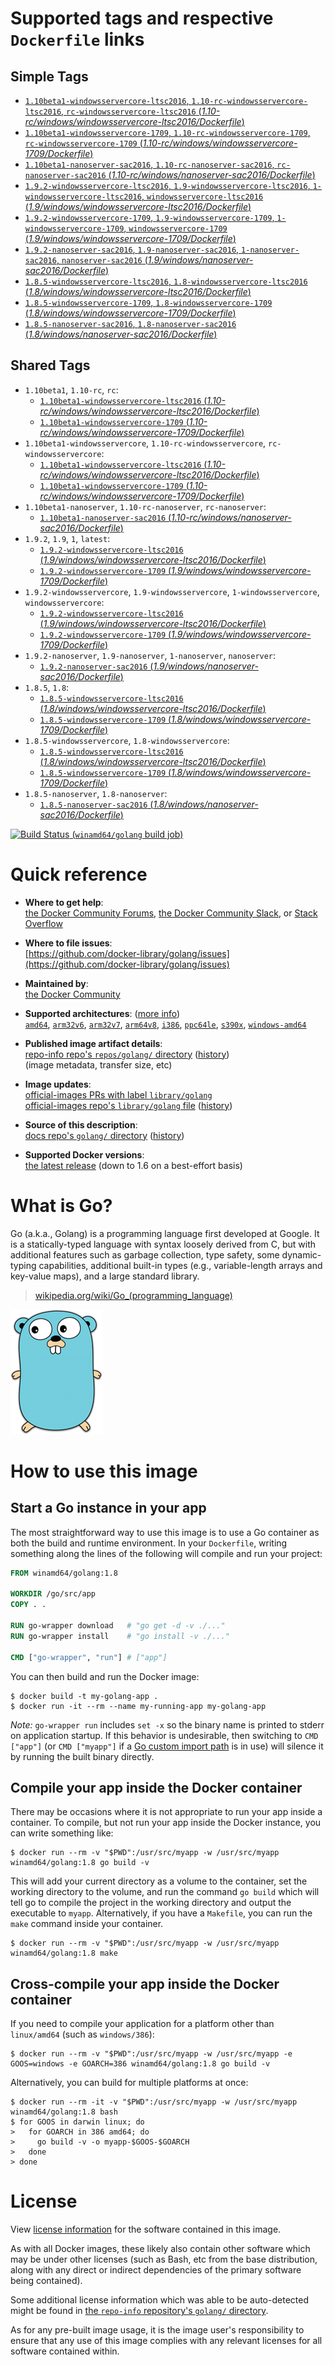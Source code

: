 <!--

********************************************************************************

WARNING:

    DO NOT EDIT "golang/README.md"

    IT IS AUTO-GENERATED

    (from the other files in "golang/" combined with a set of templates)

********************************************************************************

-->

# Supported tags and respective `Dockerfile` links

## Simple Tags


-	[`1.10beta1-windowsservercore-ltsc2016`, `1.10-rc-windowsservercore-ltsc2016`, `rc-windowsservercore-ltsc2016` (*1.10-rc/windows/windowsservercore-ltsc2016/Dockerfile*)](https://github.com/docker-library/golang/blob/01662edd98bfea507162776c08fbfb51aa8f1e3d/1.10-rc/windows/windowsservercore-ltsc2016/Dockerfile)
-	[`1.10beta1-windowsservercore-1709`, `1.10-rc-windowsservercore-1709`, `rc-windowsservercore-1709` (*1.10-rc/windows/windowsservercore-1709/Dockerfile*)](https://github.com/docker-library/golang/blob/01662edd98bfea507162776c08fbfb51aa8f1e3d/1.10-rc/windows/windowsservercore-1709/Dockerfile)
-	[`1.10beta1-nanoserver-sac2016`, `1.10-rc-nanoserver-sac2016`, `rc-nanoserver-sac2016` (*1.10-rc/windows/nanoserver-sac2016/Dockerfile*)](https://github.com/docker-library/golang/blob/01662edd98bfea507162776c08fbfb51aa8f1e3d/1.10-rc/windows/nanoserver-sac2016/Dockerfile)
-	[`1.9.2-windowsservercore-ltsc2016`, `1.9-windowsservercore-ltsc2016`, `1-windowsservercore-ltsc2016`, `windowsservercore-ltsc2016` (*1.9/windows/windowsservercore-ltsc2016/Dockerfile*)](https://github.com/docker-library/golang/blob/4ae3bfb2fefaeef55f8e5875fdd3ccadbe3bde34/1.9/windows/windowsservercore-ltsc2016/Dockerfile)
-	[`1.9.2-windowsservercore-1709`, `1.9-windowsservercore-1709`, `1-windowsservercore-1709`, `windowsservercore-1709` (*1.9/windows/windowsservercore-1709/Dockerfile*)](https://github.com/docker-library/golang/blob/4ae3bfb2fefaeef55f8e5875fdd3ccadbe3bde34/1.9/windows/windowsservercore-1709/Dockerfile)
-	[`1.9.2-nanoserver-sac2016`, `1.9-nanoserver-sac2016`, `1-nanoserver-sac2016`, `nanoserver-sac2016` (*1.9/windows/nanoserver-sac2016/Dockerfile*)](https://github.com/docker-library/golang/blob/4ae3bfb2fefaeef55f8e5875fdd3ccadbe3bde34/1.9/windows/nanoserver-sac2016/Dockerfile)
-	[`1.8.5-windowsservercore-ltsc2016`, `1.8-windowsservercore-ltsc2016` (*1.8/windows/windowsservercore-ltsc2016/Dockerfile*)](https://github.com/docker-library/golang/blob/4ae3bfb2fefaeef55f8e5875fdd3ccadbe3bde34/1.8/windows/windowsservercore-ltsc2016/Dockerfile)
-	[`1.8.5-windowsservercore-1709`, `1.8-windowsservercore-1709` (*1.8/windows/windowsservercore-1709/Dockerfile*)](https://github.com/docker-library/golang/blob/4ae3bfb2fefaeef55f8e5875fdd3ccadbe3bde34/1.8/windows/windowsservercore-1709/Dockerfile)
-	[`1.8.5-nanoserver-sac2016`, `1.8-nanoserver-sac2016` (*1.8/windows/nanoserver-sac2016/Dockerfile*)](https://github.com/docker-library/golang/blob/4ae3bfb2fefaeef55f8e5875fdd3ccadbe3bde34/1.8/windows/nanoserver-sac2016/Dockerfile)

## Shared Tags

-	`1.10beta1`, `1.10-rc`, `rc`:
	-	[`1.10beta1-windowsservercore-ltsc2016` (*1.10-rc/windows/windowsservercore-ltsc2016/Dockerfile*)](https://github.com/docker-library/golang/blob/01662edd98bfea507162776c08fbfb51aa8f1e3d/1.10-rc/windows/windowsservercore-ltsc2016/Dockerfile)
	-	[`1.10beta1-windowsservercore-1709` (*1.10-rc/windows/windowsservercore-1709/Dockerfile*)](https://github.com/docker-library/golang/blob/01662edd98bfea507162776c08fbfb51aa8f1e3d/1.10-rc/windows/windowsservercore-1709/Dockerfile)
-	`1.10beta1-windowsservercore`, `1.10-rc-windowsservercore`, `rc-windowsservercore`:
	-	[`1.10beta1-windowsservercore-ltsc2016` (*1.10-rc/windows/windowsservercore-ltsc2016/Dockerfile*)](https://github.com/docker-library/golang/blob/01662edd98bfea507162776c08fbfb51aa8f1e3d/1.10-rc/windows/windowsservercore-ltsc2016/Dockerfile)
	-	[`1.10beta1-windowsservercore-1709` (*1.10-rc/windows/windowsservercore-1709/Dockerfile*)](https://github.com/docker-library/golang/blob/01662edd98bfea507162776c08fbfb51aa8f1e3d/1.10-rc/windows/windowsservercore-1709/Dockerfile)
-	`1.10beta1-nanoserver`, `1.10-rc-nanoserver`, `rc-nanoserver`:
	-	[`1.10beta1-nanoserver-sac2016` (*1.10-rc/windows/nanoserver-sac2016/Dockerfile*)](https://github.com/docker-library/golang/blob/01662edd98bfea507162776c08fbfb51aa8f1e3d/1.10-rc/windows/nanoserver-sac2016/Dockerfile)
-	`1.9.2`, `1.9`, `1`, `latest`:
	-	[`1.9.2-windowsservercore-ltsc2016` (*1.9/windows/windowsservercore-ltsc2016/Dockerfile*)](https://github.com/docker-library/golang/blob/4ae3bfb2fefaeef55f8e5875fdd3ccadbe3bde34/1.9/windows/windowsservercore-ltsc2016/Dockerfile)
	-	[`1.9.2-windowsservercore-1709` (*1.9/windows/windowsservercore-1709/Dockerfile*)](https://github.com/docker-library/golang/blob/4ae3bfb2fefaeef55f8e5875fdd3ccadbe3bde34/1.9/windows/windowsservercore-1709/Dockerfile)
-	`1.9.2-windowsservercore`, `1.9-windowsservercore`, `1-windowsservercore`, `windowsservercore`:
	-	[`1.9.2-windowsservercore-ltsc2016` (*1.9/windows/windowsservercore-ltsc2016/Dockerfile*)](https://github.com/docker-library/golang/blob/4ae3bfb2fefaeef55f8e5875fdd3ccadbe3bde34/1.9/windows/windowsservercore-ltsc2016/Dockerfile)
	-	[`1.9.2-windowsservercore-1709` (*1.9/windows/windowsservercore-1709/Dockerfile*)](https://github.com/docker-library/golang/blob/4ae3bfb2fefaeef55f8e5875fdd3ccadbe3bde34/1.9/windows/windowsservercore-1709/Dockerfile)
-	`1.9.2-nanoserver`, `1.9-nanoserver`, `1-nanoserver`, `nanoserver`:
	-	[`1.9.2-nanoserver-sac2016` (*1.9/windows/nanoserver-sac2016/Dockerfile*)](https://github.com/docker-library/golang/blob/4ae3bfb2fefaeef55f8e5875fdd3ccadbe3bde34/1.9/windows/nanoserver-sac2016/Dockerfile)
-	`1.8.5`, `1.8`:
	-	[`1.8.5-windowsservercore-ltsc2016` (*1.8/windows/windowsservercore-ltsc2016/Dockerfile*)](https://github.com/docker-library/golang/blob/4ae3bfb2fefaeef55f8e5875fdd3ccadbe3bde34/1.8/windows/windowsservercore-ltsc2016/Dockerfile)
	-	[`1.8.5-windowsservercore-1709` (*1.8/windows/windowsservercore-1709/Dockerfile*)](https://github.com/docker-library/golang/blob/4ae3bfb2fefaeef55f8e5875fdd3ccadbe3bde34/1.8/windows/windowsservercore-1709/Dockerfile)
-	`1.8.5-windowsservercore`, `1.8-windowsservercore`:
	-	[`1.8.5-windowsservercore-ltsc2016` (*1.8/windows/windowsservercore-ltsc2016/Dockerfile*)](https://github.com/docker-library/golang/blob/4ae3bfb2fefaeef55f8e5875fdd3ccadbe3bde34/1.8/windows/windowsservercore-ltsc2016/Dockerfile)
	-	[`1.8.5-windowsservercore-1709` (*1.8/windows/windowsservercore-1709/Dockerfile*)](https://github.com/docker-library/golang/blob/4ae3bfb2fefaeef55f8e5875fdd3ccadbe3bde34/1.8/windows/windowsservercore-1709/Dockerfile)
-	`1.8.5-nanoserver`, `1.8-nanoserver`:
	-	[`1.8.5-nanoserver-sac2016` (*1.8/windows/nanoserver-sac2016/Dockerfile*)](https://github.com/docker-library/golang/blob/4ae3bfb2fefaeef55f8e5875fdd3ccadbe3bde34/1.8/windows/nanoserver-sac2016/Dockerfile)

[![Build Status](https://doi-janky.infosiftr.net/job/multiarch/job/windows-amd64/job/golang/badge/icon) (`winamd64/golang` build job)](https://doi-janky.infosiftr.net/job/multiarch/job/windows-amd64/job/golang/)

# Quick reference

-	**Where to get help**:  
	[the Docker Community Forums](https://forums.docker.com/), [the Docker Community Slack](https://blog.docker.com/2016/11/introducing-docker-community-directory-docker-community-slack/), or [Stack Overflow](https://stackoverflow.com/search?tab=newest&q=docker)

-	**Where to file issues**:  
	[https://github.com/docker-library/golang/issues](https://github.com/docker-library/golang/issues)

-	**Maintained by**:  
	[the Docker Community](https://github.com/docker-library/golang)

-	**Supported architectures**: ([more info](https://github.com/docker-library/official-images#architectures-other-than-amd64))  
	[`amd64`](https://hub.docker.com/r/amd64/golang/), [`arm32v6`](https://hub.docker.com/r/arm32v6/golang/), [`arm32v7`](https://hub.docker.com/r/arm32v7/golang/), [`arm64v8`](https://hub.docker.com/r/arm64v8/golang/), [`i386`](https://hub.docker.com/r/i386/golang/), [`ppc64le`](https://hub.docker.com/r/ppc64le/golang/), [`s390x`](https://hub.docker.com/r/s390x/golang/), [`windows-amd64`](https://hub.docker.com/r/winamd64/golang/)

-	**Published image artifact details**:  
	[repo-info repo's `repos/golang/` directory](https://github.com/docker-library/repo-info/blob/master/repos/golang) ([history](https://github.com/docker-library/repo-info/commits/master/repos/golang))  
	(image metadata, transfer size, etc)

-	**Image updates**:  
	[official-images PRs with label `library/golang`](https://github.com/docker-library/official-images/pulls?q=label%3Alibrary%2Fgolang)  
	[official-images repo's `library/golang` file](https://github.com/docker-library/official-images/blob/master/library/golang) ([history](https://github.com/docker-library/official-images/commits/master/library/golang))

-	**Source of this description**:  
	[docs repo's `golang/` directory](https://github.com/docker-library/docs/tree/master/golang) ([history](https://github.com/docker-library/docs/commits/master/golang))

-	**Supported Docker versions**:  
	[the latest release](https://github.com/docker/docker-ce/releases/latest) (down to 1.6 on a best-effort basis)

# What is Go?

Go (a.k.a., Golang) is a programming language first developed at Google. It is a statically-typed language with syntax loosely derived from C, but with additional features such as garbage collection, type safety, some dynamic-typing capabilities, additional built-in types (e.g., variable-length arrays and key-value maps), and a large standard library.

> [wikipedia.org/wiki/Go_(programming_language)](http://en.wikipedia.org/wiki/Go_%28programming_language%29)

![logo](https://raw.githubusercontent.com/docker-library/docs/01c12653951b2fe592c1f93a13b4e289ada0e3a1/golang/logo.png)

# How to use this image

## Start a Go instance in your app

The most straightforward way to use this image is to use a Go container as both the build and runtime environment. In your `Dockerfile`, writing something along the lines of the following will compile and run your project:

```dockerfile
FROM winamd64/golang:1.8

WORKDIR /go/src/app
COPY . .

RUN go-wrapper download   # "go get -d -v ./..."
RUN go-wrapper install    # "go install -v ./..."

CMD ["go-wrapper", "run"] # ["app"]
```

You can then build and run the Docker image:

```console
$ docker build -t my-golang-app .
$ docker run -it --rm --name my-running-app my-golang-app
```

*Note:* `go-wrapper run` includes `set -x` so the binary name is printed to stderr on application startup. If this behavior is undesirable, then switching to `CMD ["app"]` (or `CMD ["myapp"]` if a [Go custom import path](https://golang.org/s/go14customimport) is in use) will silence it by running the built binary directly.

## Compile your app inside the Docker container

There may be occasions where it is not appropriate to run your app inside a container. To compile, but not run your app inside the Docker instance, you can write something like:

```console
$ docker run --rm -v "$PWD":/usr/src/myapp -w /usr/src/myapp winamd64/golang:1.8 go build -v
```

This will add your current directory as a volume to the container, set the working directory to the volume, and run the command `go build` which will tell go to compile the project in the working directory and output the executable to `myapp`. Alternatively, if you have a `Makefile`, you can run the `make` command inside your container.

```console
$ docker run --rm -v "$PWD":/usr/src/myapp -w /usr/src/myapp winamd64/golang:1.8 make
```

## Cross-compile your app inside the Docker container

If you need to compile your application for a platform other than `linux/amd64` (such as `windows/386`):

```console
$ docker run --rm -v "$PWD":/usr/src/myapp -w /usr/src/myapp -e GOOS=windows -e GOARCH=386 winamd64/golang:1.8 go build -v
```

Alternatively, you can build for multiple platforms at once:

```console
$ docker run --rm -it -v "$PWD":/usr/src/myapp -w /usr/src/myapp winamd64/golang:1.8 bash
$ for GOOS in darwin linux; do
>   for GOARCH in 386 amd64; do
>     go build -v -o myapp-$GOOS-$GOARCH
>   done
> done
```

# License

View [license information](http://golang.org/LICENSE) for the software contained in this image.

As with all Docker images, these likely also contain other software which may be under other licenses (such as Bash, etc from the base distribution, along with any direct or indirect dependencies of the primary software being contained).

Some additional license information which was able to be auto-detected might be found in [the `repo-info` repository's `golang/` directory](https://github.com/docker-library/repo-info/tree/master/repos/golang).

As for any pre-built image usage, it is the image user's responsibility to ensure that any use of this image complies with any relevant licenses for all software contained within.

